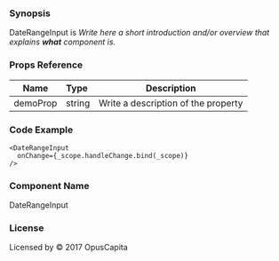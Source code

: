 ### Synopsis

DateRangeInput is 
*Write here a short introduction and/or overview that explains **what** component is.*

### Props Reference

| Name                           | Type                    | Description                                                 |
| ------------------------------ | :---------------------- | ----------------------------------------------------------- |
| demoProp                       | string                  | Write a description of the property                         |

### Code Example

```
<DateRangeInput 
  onChange={_scope.handleChange.bind(_scope)}
/>
```

### Component Name

DateRangeInput

### License

Licensed by © 2017 OpusCapita

